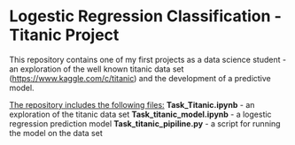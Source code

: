 # Logestic Regression Classification - Titanic Project

This repository contains one of my first projects as a data science student - an exploration of the well known titanic data set (https://www.kaggle.com/c/titanic) and the development of a predictive model.

<ins>The repository includes the following files:</ins>
**Task_Titanic.ipynb** - an exploration of the titanic data set 
**Task_titanic_model.ipynb** - a logestic regression prediction model
**Task_titanic_pipiline.py** - a script for running the model on the data set  
